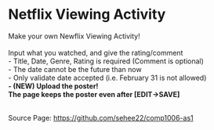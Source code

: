 <h1> Netflix Viewing Activity </h1>
<p> Make your own Newflix Viewing Activity!
<br><br>
Input what you watched, and give the rating/comment
<br>
- Title, Date, Genre, Rating is required (Comment is optional)
<br>
- The date cannot be the future than now
<br>
- Only validate date accepted (i.e. February 31 is not allowed)
<br>
<b> - (NEW) Upload the poster! 
<br>
The page keeps the poster even after [EDIT->SAVE]
</b>
</p>
<br> 
Source Page: <a href="https://github.com/sehee22/comp1006-as1" target="_blank"> https://github.com/sehee22/comp1006-as1 </a> 
</p>
